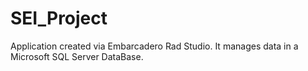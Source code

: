 # SEI_Project
Application created via Embarcadero Rad Studio. It manages data in a Microsoft SQL Server DataBase.
